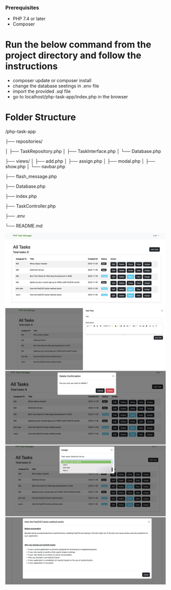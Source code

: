 ### Prerequisites
- PHP 7.4 or later
- Composer

# Run the below command from the project directory and follow the instructions
- composer update or composer install 
- change the database seetings in .env file
- import the provided .sql file
- go to localhost/php-task-app/index.php in the browser

# Folder Structure

/php-task-app

  ├── repositories/
  
  │   ├── TaskRepository.php
  │   ├── TaskInterface.php
  │   └── Database.php

  ├── views/
  │   ├── add.php
  │   ├── assign.php
  │   ├── modal.php
  │   ├── show.php
  │   └── navbar.php

  ├── flash_message.php

  ├── Database.php

  ├── index.php

  ├── TaskController.php

  ├── .env

  └── README.md


<img src="Screen Shot 2023-11-30 at 2.20.01 pm.png">
<img src="Screen Shot 2023-11-30 at 2.25.49 pm.png">
<img src="Screen Shot 2023-11-30 at 4.28.01 pm.png">
<img src="Screen Shot 2023-11-30 at 2.20.23 pm.png">
<img src="Screen Shot 2023-11-30 at 2.20.37 pm.png">